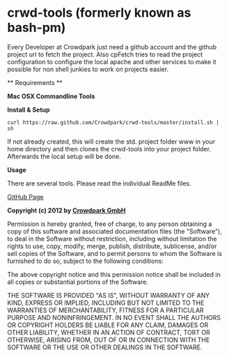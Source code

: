 crwd-tools (formerly known as bash-pm)
==========

Every Developer at Crowdpark just need a github account and the github project url to fetch the project. Also cpFetch tries to read the project configuration to configure the local apache and other services to make it possible for non shell junkies to work on projects easier.

** Requirements **

__Mac OSX Commandline Tools__

**Install & Setup**

	curl https://raw.github.com/Crowdpark/crwd-tools/master/install.sh | sh

If not already created, this will create the std. project folder www in your home directory and then clones the crwd-tools into your project folder. Afterwards the local setup will be done.

**Usage**

There are several tools. Please read the individual ReadMe files.

[GitHub Page](http://crowdpark.github.com/crwd-tools/)

**Copyright (c) 2012 by [Crowdpark GmbH](http://www.crowdpark.com)**

Permission is hereby granted, free of charge, to any person obtaining a copy of this software and associated documentation files (the "Software"), to deal in the Software without restriction, including without limitation the rights to use, copy, modify, merge, publish, distribute, sublicense, and/or sell copies of the Software, and to permit persons to whom the Software is furnished to do so, subject to the following conditions:

The above copyright notice and this permission notice shall be included in all copies or substantial portions of the Software.

THE SOFTWARE IS PROVIDED "AS IS", WITHOUT WARRANTY OF ANY KIND, EXPRESS OR IMPLIED, INCLUDING BUT NOT LIMITED TO THE WARRANTIES OF MERCHANTABILITY, FITNESS FOR A PARTICULAR PURPOSE AND NONINFRINGEMENT. IN NO EVENT SHALL THE AUTHORS OR COPYRIGHT HOLDERS BE LIABLE FOR ANY CLAIM, DAMAGES OR OTHER LIABILITY, WHETHER IN AN ACTION OF CONTRACT, TORT OR OTHERWISE, ARISING FROM, OUT OF OR IN CONNECTION WITH THE SOFTWARE OR THE USE OR OTHER DEALINGS IN THE SOFTWARE.
